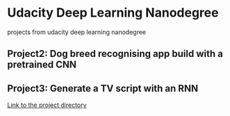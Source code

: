 # Udacity Deep Learning Nanodegree
projects from udacity deep learning nanodegree

## Project2: Dog breed recognising app build with a pretrained CNN

## Project3: Generate a TV script with an RNN
[Link to the project directory]("tv_script_rnn")
